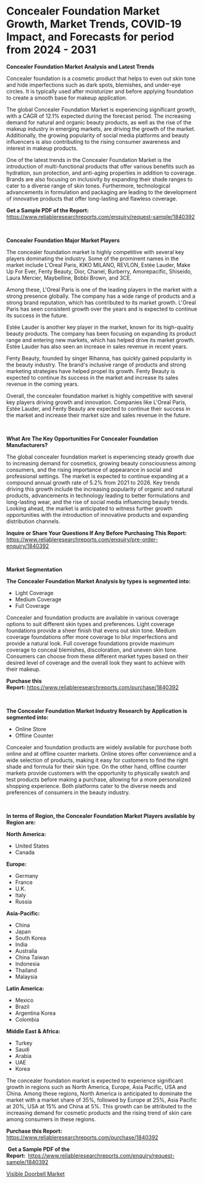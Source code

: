<p><h1>Concealer Foundation Market Growth, Market Trends, COVID-19 Impact, and Forecasts for period from 2024 - 2031</h1></p><p><strong>Concealer Foundation Market Analysis and Latest Trends</strong></p>
<p><p>Concealer foundation is a cosmetic product that helps to even out skin tone and hide imperfections such as dark spots, blemishes, and under-eye circles. It is typically used after moisturizer and before applying foundation to create a smooth base for makeup application.</p><p>The global Concealer Foundation Market is experiencing significant growth, with a CAGR of 12.1% expected during the forecast period. The increasing demand for natural and organic beauty products, as well as the rise of the makeup industry in emerging markets, are driving the growth of the market. Additionally, the growing popularity of social media platforms and beauty influencers is also contributing to the rising consumer awareness and interest in makeup products.</p><p>One of the latest trends in the Concealer Foundation Market is the introduction of multi-functional products that offer various benefits such as hydration, sun protection, and anti-aging properties in addition to coverage. Brands are also focusing on inclusivity by expanding their shade ranges to cater to a diverse range of skin tones. Furthermore, technological advancements in formulation and packaging are leading to the development of innovative products that offer long-lasting and flawless coverage.</p></p>
<p><strong>Get a Sample PDF of the Report:&nbsp;</strong> <a href="https://www.reliableresearchreports.com/enquiry/request-sample/1840392">https://www.reliableresearchreports.com/enquiry/request-sample/1840392</a></p>
<p>&nbsp;</p>
<p><strong>Concealer Foundation Major Market Players</strong></p>
<p><p>The concealer foundation market is highly competitive with several key players dominating the industry. Some of the prominent names in the market include L'Oreal Paris, KIKO MILANO, REVLON, Estée Lauder, Make Up For Ever, Fenty Beauty, Dior, Chanel, Burberry, Amorepacific, Shiseido, Laura Mercier, Maybelline, Bobbi Brown, and 3CE.</p><p>Among these, L'Oreal Paris is one of the leading players in the market with a strong presence globally. The company has a wide range of products and a strong brand reputation, which has contributed to its market growth. L'Oreal Paris has seen consistent growth over the years and is expected to continue its success in the future.</p><p>Estée Lauder is another key player in the market, known for its high-quality beauty products. The company has been focusing on expanding its product range and entering new markets, which has helped drive its market growth. Estée Lauder has also seen an increase in sales revenue in recent years.</p><p>Fenty Beauty, founded by singer Rihanna, has quickly gained popularity in the beauty industry. The brand's inclusive range of products and strong marketing strategies have helped propel its growth. Fenty Beauty is expected to continue its success in the market and increase its sales revenue in the coming years.</p><p>Overall, the concealer foundation market is highly competitive with several key players driving growth and innovation. Companies like L'Oreal Paris, Estée Lauder, and Fenty Beauty are expected to continue their success in the market and increase their market size and sales revenue in the future.</p></p>
<p>&nbsp;</p>
<p><strong>What Are The Key Opportunities For Concealer Foundation Manufacturers?</strong></p>
<p><p>The global concealer foundation market is experiencing steady growth due to increasing demand for cosmetics, growing beauty consciousness among consumers, and the rising importance of appearance in social and professional settings. The market is expected to continue expanding at a compound annual growth rate of 5.2% from 2021 to 2026. Key trends driving this growth include the increasing popularity of organic and natural products, advancements in technology leading to better formulations and long-lasting wear, and the rise of social media influencing beauty trends. Looking ahead, the market is anticipated to witness further growth opportunities with the introduction of innovative products and expanding distribution channels.</p></p>
<p><strong>Inquire or Share Your Questions If Any Before Purchasing This Report:</strong> <a href="https://www.reliableresearchreports.com/enquiry/pre-order-enquiry/1840392">https://www.reliableresearchreports.com/enquiry/pre-order-enquiry/1840392</a></p>
<p>&nbsp;</p>
<p><strong>Market Segmentation</strong></p>
<p><strong>The Concealer Foundation Market Analysis by types is segmented into:</strong></p>
<p><ul><li>Light Coverage</li><li>Medium Coverage</li><li>Full Coverage</li></ul></p>
<p><p>Concealer and foundation products are available in various coverage options to suit different skin types and preferences. Light coverage foundations provide a sheer finish that evens out skin tone. Medium coverage foundations offer more coverage to blur imperfections and provide a natural look. Full coverage foundations provide maximum coverage to conceal blemishes, discoloration, and uneven skin tone. Consumers can choose from these different market types based on their desired level of coverage and the overall look they want to achieve with their makeup.</p></p>
<p><strong>Purchase this Report:&nbsp;</strong><a href="https://www.reliableresearchreports.com/purchase/1840392">https://www.reliableresearchreports.com/purchase/1840392</a></p>
<p>&nbsp;</p>
<p><strong>The Concealer Foundation Market Industry Research by Application is segmented into:</strong></p>
<p><ul><li>Online Store</li><li>Offline Counter</li></ul></p>
<p><p>Concealer and foundation products are widely available for purchase both online and at offline counter markets. Online stores offer convenience and a wide selection of products, making it easy for customers to find the right shade and formula for their skin type. On the other hand, offline counter markets provide customers with the opportunity to physically swatch and test products before making a purchase, allowing for a more personalized shopping experience. Both platforms cater to the diverse needs and preferences of consumers in the beauty industry.</p></p>
<p>&nbsp;</p>
<p><strong>In terms of Region, the Concealer Foundation Market Players available by Region are:</strong></p>
<p>
    <p> <strong> North America: </strong>
        <ul>
            <li>United States</li>
            <li>Canada</li>
        </ul>
        </p> 
    <p> <strong> Europe: </strong>
        <ul>
            <li>Germany</li>
            <li>France</li>
            <li>U.K.</li>
            <li>Italy</li>
            <li>Russia</li>
        </ul>
        </p> 
    <p> <strong> Asia-Pacific: </strong>
        <ul>
            <li>China</li>
            <li>Japan</li>
            <li>South Korea</li>
            <li>India</li>
            <li>Australia</li>
            <li>China Taiwan</li>
            <li>Indonesia</li>
            <li>Thailand</li>
            <li>Malaysia</li>
        </ul>
        </p> 
    <p> <strong> Latin America: </strong>
        <ul>
            <li>Mexico</li>
            <li>Brazil</li>
            <li>Argentina Korea</li>
            <li>Colombia</li>
        </ul>
        </p> 
    <p> <strong> Middle East & Africa: </strong>
        <ul>
            <li>Turkey</li>
            <li>Saudi</li>
            <li>Arabia</li>
            <li>UAE</li>
            <li>Korea</li>
        </ul>
    </p>
    </p>
<p><p>The concealer foundation market is expected to experience significant growth in regions such as North America, Europe, Asia Pacific, USA and China. Among these regions, North America is anticipated to dominate the market with a market share of 35%, followed by Europe at 25%, Asia Pacific at 20%, USA at 15% and China at 5%. This growth can be attributed to the increasing demand for cosmetic products and the rising trend of skin care among consumers in these regions.</p></p>
<p><strong>Purchase this Report: </strong><a href="https://www.reliableresearchreports.com/purchase/1840392">https://www.reliableresearchreports.com/purchase/1840392</a></p>
<p>&nbsp;<strong>Get a Sample PDF of the Report:&nbsp;&nbsp;</strong><a href="https://www.reliableresearchreports.com/enquiry/request-sample/1840392">https://www.reliableresearchreports.com/enquiry/request-sample/1840392</a></p>
<p><strong></strong></p>
<p><p><a href="https://github.com/FassouRP/Market-Research-Report-List-3/blob/main/visible-doorbell-market.md">Visible Doorbell Market</a></p></p>